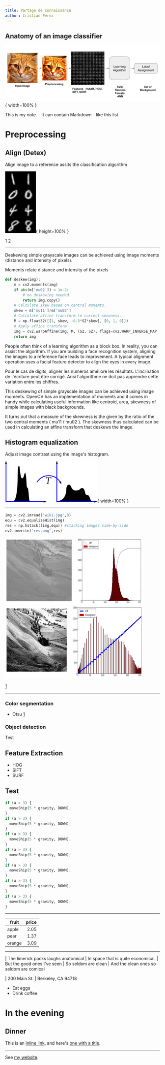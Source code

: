 ```yaml
---
title: Partage de connaissance
author: Cristian Perez
---
```


## Anatomy of an image classifier

![](images/image-classification-pipeline.jpg){ width=100% }

<div class="notes">
This is my note.
- It can contain Markdown
- like this list
</div>

# Preprocessing 

## Align (Detex) 

Align image to a reference assits the classification algorithm

![](images/deskew1.jpg){ height=100% }

[1](http://docs.opencv.org/trunk/dd/d3b/tutorial_py_svm_opencv.html)
[2](https://www.learnopencv.com/handwritten-digits-classification-an-opencv-c-python-tutorial/)

-------

Deskewing simple grayscale images can be achieved using image moments (distance and intensity of pixels). 

<div class="notes">
Moments relate distance and intensity of the pixels
</div>

```python
def deskew(img):
    m = cv2.moments(img)
    if abs(m['mu02']) < 1e-2:
        # no deskewing needed. 
        return img.copy()
    # Calculate skew based on central momemts. 
    skew = m['mu11']/m['mu02']
    # Calculate affine transform to correct skewness. 
    M = np.float32([[1, skew, -0.5*SZ*skew], [0, 1, 0]])
    # Apply affine transform
    img = cv2.warpAffine(img, M, (SZ, SZ), flags=cv2.WARP_INVERSE_MAP | cv2.INTER_LINEAR)
    return img
```

<div class="notes">
People often think of a learning algorithm as a block box.
In reality, you can assist the algorithm.
If you are building a face recognition system, aligning the images to a reference face leads to improvement. 
A typical alignment operation uses a facial feature detector to align the eyes in every image.

Pour le cas de digits, aligner les numéros améliore les résultats. 
L'inclination de l'écriture peut être corrigé.
Ansi l'algorithme ne doit pas apprendre cette variation entre les chiffres.

This deskewing of simple grayscale images can be achieved using image moments. OpenCV has an implementation of moments and it comes in handy while calculating useful information like centroid, area, skewness of simple images with black backgrounds.

It turns out that a measure of the skewness is the given by the ratio of the two central moments ( mu11 / mu02 ). The skewness thus calculated can be used in calculating an affine transform that deskews the image.
</div>

## Histogram equalization

Adjust image contrast using the image's histogram.

![](images/histogram_equalization.png){ width=100% }

-------

```python
img = cv2.imread('wiki.jpg',0)
equ = cv2.equalizeHist(img)
res = np.hstack((img,equ)) #stacking images side-by-side
cv2.imwrite('res.png',res)
```

![](images/histeq_numpy1.jpg)
![](images/histeq_numpy2.jpg)

[1](http://docs.opencv.org/3.1.0/d5/daf/tutorial_py_histogram_equalization.html)

--------

### Color segmentation

- Otsu [1]( http://www.bogotobogo.com/python/OpenCV_Python/python_opencv3_Image_Global_Thresholding_Adaptive_Thresholding_Otsus_Binarization_Segmentations.php )

### Object detection 

Test

## Feature Extraction

- HOG
- SIFT
- SURF

## Test  

```python
if (a > 3) {
  moveShip(5 * gravity, DOWN);
}
if (a > 3) {
  moveShip(5 * gravity, DOWN);
}
if (a > 3) {
  moveShip(5 * gravity, DOWN);
}
if (a > 3) {
  moveShip(5 * gravity, DOWN);
}
if (a > 3) {
  moveShip(5 * gravity, DOWN);
}
if (a > 3) {
  moveShip(5 * gravity, DOWN);
}
if (a > 3) {
  moveShip(5 * gravity, DOWN);
}
```

------------------

fruit| price
-----|-----:
apple|2.05
pear|1.37
orange|3.09

------------------

| The limerick packs laughs anatomical
| In space that is quite economical.
|    But the good ones I've seen
|    So seldom are clean
| And the clean ones so seldom are comical

| 200 Main St.
| Berkeley, CA 94718


- Eat eggs
- Drink coffee

# In the evening

## Dinner

This is an [inline link](/url), and here's [one with
a title](http://fsf.org "click here for a good time!").

------------------

See [my website][].

[my website]: http://foo.bar.baz
[my label 1]: /foo/bar.html  "My title, optional"
[my label 2]: /foo
[my label 3]: http://fsf.org (The free software foundation)
[my label 4]: /bar#special  'A title in single quotes'

